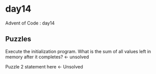 day14
==============================

Advent of Code : day14

Puzzles
------------
Execute the initialization program. What is the sum of all values left in memory after it completes? <- unsolved

Puzzle 2 statement here <- Unsolved
